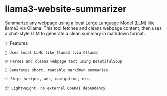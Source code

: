 # llama3-website-summarizer
Summarize any webpage using a local Large Language Model (LLM) like llama3 via Ollama. This tool fetches and cleans webpage content, then uses a chat-style LLM to generate a clean summary in markdown format.

✨ Features

    🧠 Uses local LLMs like llama3 (via Ollama)

    🌐 Parses and cleans webpage text using BeautifulSoup

    📝 Generates short, readable markdown summaries

    ✅ Skips scripts, ads, navigation, etc.

    📦 Lightweight, no external OpenAI dependency

    